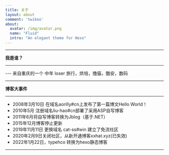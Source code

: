 ```yaml
---
title: 关于
layout: about
comment: 'twikoo'
about:
  avatar: /img/avatar.png
  name: "Fluid"
  intro: "An elegant theme for Hexo"
---
```

***

**我是谁？**

***

 --- 来自重庆的一个 中年 loser
      旅行，烘培，撸猫，酷安，数码

***

**博客大事件**

***

*   2008年3月10日 在域名aorilly#cn上发布了第一篇博文Hello World！
*   2010年5月 注册域名liu-hao#cn部署了采用ASP自写博客
*   2011年6月将自写博客转换为Jblog（基于.NET）
*   2015年12月博客停止更新
*   2019年11月11日 更换域名 cat-ss#win 建立了免流社区
*   2020年2月9日关闭社区，从新开通博客xxhat.xyz(已失效)
*   2022年1月22日，typehco 转换为hexo静态博客

***